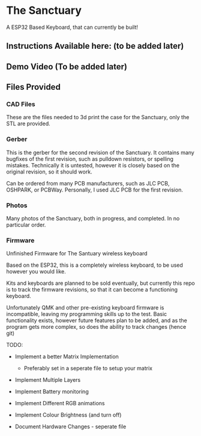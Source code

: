 # The Sanctuary
A ESP32 Based Keyboard, that can currently be built!

## Instructions Available here: (to be added later)

## Demo Video (To be added later)

## Files Provided

### CAD Files
These are the files needed to 3d print the case for the Sanctuary, only the STL are provided.

### Gerber
This is the gerber for the second revision of the Sanctuary. It contains many bugfixes of the first revision, such as pulldown resistors, or spelling mistakes. Technically it is untested, however it is closely based on the original revision, so it should work.

Can be ordered from many PCB manufacturers, such as JLC PCB, OSHPARK, or PCBWay. Personally, I used JLC PCB for the first revision. 

### Photos
Many photos of the Sanctuary, both in progress, and completed. In no particular order.

### Firmware

Unfinished Firmware for The Santuary wireless keyboard

Based on the ESP32, this is a completely wireless keyboard, to be used however you would like. 

Kits and keyboards are planned to be sold eventually, but currently this repo is to track the firmware revisions, so that it can become a functioning keyboard.

Unfortunately QMK and other pre-existing keyboard firmware is incompatible, leaving my programming skills up to the test. Basic functionality exists, however future features plan to be added, and as the program gets more complex, so does the ability to track changes (hence git)

TODO:
- Implement a better Matrix Implementation
	- Preferably set in a seperate file to setup your matrix
- Implement Multiple Layers
- Implement Battery monitoring
- Implement Different RGB animations
- Implement Colour Brightness (and turn off)

- Document Hardware Changes - seperate file
